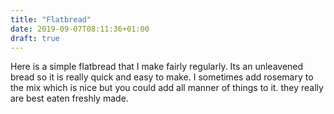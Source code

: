 ```yaml
---
title: "Flatbread"
date: 2019-09-07T08:11:36+01:00
draft: true
---
```


Here is a simple flatbread that I make fairly regularly. Its an unleavened bread so it is really quick and easy to make. I sometimes add rosemary to the mix which is nice but you could add all manner of things to it. they really are best eaten freshly made. 


